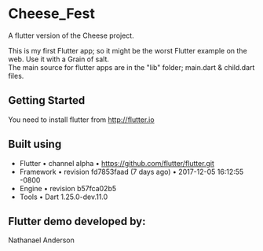 # Cheese_Fest

A flutter version of the Cheese project.  

This is my first Flutter app; so it might be the worst Flutter example on the web.   Use it with a Grain of salt.    
The main source for flutter apps are in the "lib" folder; main.dart & child.dart files.

## Getting Started

You need to install flutter from http://flutter.io

## Built using
* Flutter • channel alpha • https://github.com/flutter/flutter.git
* Framework • revision fd7853faad (7 days ago) • 2017-12-05 16:12:55 -0800
* Engine • revision b57fca02b5
* Tools • Dart 1.25.0-dev.11.0


## Flutter demo developed by:
Nathanael Anderson